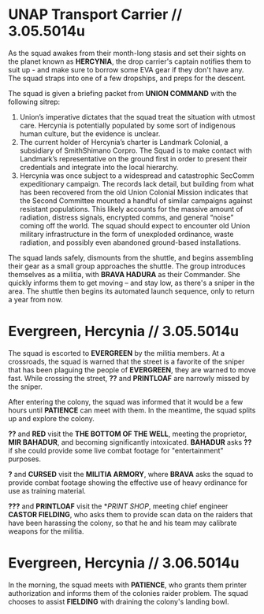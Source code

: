 # UNAP Transport Carrier // 3.05.5014u

As the squad awakes from their month-long stasis and set their sights on the planet known as **HERCYNIA**, the drop carrier's captain notifies them to suit up - and make sure to borrow some EVA gear if they don't have any. The squad straps into one of a few dropships, and preps for the descent.

The squad is given a briefing packet from **UNION COMMAND** with the following sitrep:

1. Union’s imperative dictates that the squad treat the situation with utmost care. Hercynia is potentially populated by some sort of indigenous human culture, but the evidence is unclear.
2. The current holder of Hercynia’s charter is Landmark Colonial, a subsidiary of SmithShimano Corpro. The Squad is to make contact with Landmark’s representative on the ground first in order to present their credentials and integrate into the local hierarchy.
3. Hercynia was once subject to a widespread and catastrophic SecComm expeditionary campaign. The records lack detail, but building from what has been recovered from the old Union Colonial Mission indicates that the Second Committee mounted a handful of similar campaigns against resistant populations. This likely accounts for the massive amount of radiation, distress signals, encrypted comms, and general “noise” coming off the world. The squad should expect to encounter old Union military infrastructure in the form of unexploded ordinance, waste radiation, and possibly even abandoned ground-based installations.

The squad lands safely, dismounts from the shuttle, and begins assembling their gear as a small group approaches the shuttle. The group introduces themselves as a militia, with **BRAVA HADURA** as their Commander. She quickly informs them to get moving – and stay low, as there's a sniper in the area. The shuttle then begins its automated launch sequence, only to return a year from now.

# Evergreen, Hercynia // 3.05.5014u

The squad is escorted to **EVERGREEN** by the militia members. At a crossroads, the squad is warned that the street is a favorite of the sniper that has been plaguing the people of **EVERGREEN**, they are warned to move fast. While crossing the street, **??** and **PRINTLOAF** are narrowly missed by the sniper. 

After entering the colony, the squad was informed that it would be a few hours until **PATIENCE** can meet with them. In the meantime, the squad splits up and explore the colony. 

**??** and **RED** visit the **THE BOTTOM OF THE WELL**, meeting the proprietor, **MIR BAHADUR**, and becoming significantly intoxicated. **BAHADUR** asks **??** if she could provide some live combat footage for "entertainment" purposes.

**?** and **CURSED** visit the **MILITIA ARMORY**, where **BRAVA** asks the squad to provide combat footage showing the effective use of heavy ordinance for use as training material.

**???** and **PRINTLOAF** visit the **PRINT SHOP*, meeting chief engineer **CASTOR FIELDING**, who asks them to provide scan data on the raiders that have been harassing the colony, so that he and his team may calibrate weapons for the militia.

# Evergreen, Hercynia // 3.06.5014u

In the morning, the squad meets with **PATIENCE**, who grants them printer authorization and informs them of the colonies raider problem. The squad chooses to assist **FIELDING** with draining the colony's landing bowl.

